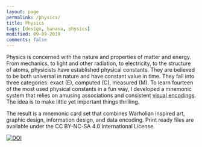 ```yaml
---
layout: page
permalink: /physics/
title: Physics
tags: [design, banana, physics]
modified: 09-09-2019
comments: false
---
```


Physics is concerned with the nature and properties of matter and energy. From mechanics, to light and other radiation, to electricity, to the structure of atoms, physicists have established physical constants. They are believed to be both universal in nature and have constant value in time. They fall into three categories: exact (E), computed (C), measured (M).
To learn fourteen of the most used physical constants in a fun way, I developed a mnemonic system that relies on amusing associations and consistent [visual encodings](https://github.com/ghattab/banana-physics/blob/master/README.md#visual-encodings). The idea is to make little yet important things thrilling.

<script async class="speakerdeck-embed" data-id="d714d60b876a446f899829f50c9e515a" data-ratio="1.33333333333333" src="//speakerdeck.com/assets/embed.js"></script>

The result is a mnemonic card set that combines Warholian inspired art, graphic design, information design, and data encoding. Print ready files are available under the CC BY-NC-SA 4.0 International License.

[![DOI](https://zenodo.org/badge/168874159.svg)](https://zenodo.org/badge/latestdoi/168874159)
